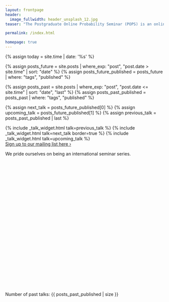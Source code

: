 ```yaml
---
layout: frontpage
header:
  image_fullwidth: header_unsplash_12.jpg
teaser: "The Postgraduate Online Probability Seminar (POPS) is an online platform for doctoral students and post-docs from all over the world to present and promote their research to a global audience in areas related to probability and its applications."

permalink: /index.html

homepage: true
---
```


{% assign today = site.time | date: '%s' %}

{% assign posts_future = site.posts | where_exp: "post", "post.date > site.time" | sort: "date" %}
{% assign posts_future_published = posts_future | where: "tags", "published" %}

{% assign posts_past = site.posts | where_exp: "post", "post.date <= site.time" | sort: "date", "last" %}
{% assign posts_past_published = posts_past | where: "tags", "published" %}

{% assign next_talk = posts_future_published[0] %}
{% assign upcoming_talk = posts_future_published[1] %}
{% assign previous_talk = posts_past_published | last %}

<div class="row">
	{% include _talk_widget.html talk=previous_talk %}
  {% include _talk_widget.html talk=next_talk border=true %}
  {% include _talk_widget.html talk=upcoming_talk %}
</div>

<div class="row t60 b60">
	<div class="small-12 text-center columns">
		<a class="button large radius alert" href="https://www.jiscmail.ac.uk/cgi-bin/wa-jisc.exe?SUBED1=PG-PROB-SEM&A=1"> Sign up to our mailing list here ›</a>
	</div><!-- /.small-12.columns -->
</div><!-- /.row -->

We pride ourselves on being an international seminar series.

<link rel="stylesheet" href="https://unpkg.com/leaflet@1.7.1/dist/leaflet.css" />
<script src="https://unpkg.com/leaflet@1.7.1/dist/leaflet.js"></script>
<link rel="stylesheet" href="https://unpkg.com/leaflet@1.7.1/dist/leaflet.css" />
<script src="https://unpkg.com/leaflet@1.7.1/dist/leaflet.js"></script>
<script src="https://unpkg.com/leaflet.markercluster@1.4.1/dist/leaflet.markercluster.js"></script>
<link rel="stylesheet" href="https://unpkg.com/leaflet.markercluster@1.4.1/dist/MarkerCluster.css" />
<link rel="stylesheet" href="https://unpkg.com/leaflet.markercluster@1.4.1/dist/MarkerCluster.Default.css" />


<div id="map" style="height: 400px; z-index: 10; position: relative;" ></div>

<script>
	var map = L.map('map').setView([40, 0], 2);

	L.tileLayer('https://{s}.tile.openstreetmap.org/{z}/{x}/{y}.png', {
		attribution: '&copy; <a href="https://www.openstreetmap.org/copyright">OpenStreetMap</a> contributors'
	}).addTo(map);   

var markers = L.markerClusterGroup();

{% for post in site.posts %}
  {% if post.latitude and post.longitude and post.tags contains 'published'%}
    var marker = L.marker([{{ post.latitude }}, {{ post.longitude }}]);
    marker.bindPopup("{{ post.uni }}: <a href='{{ site.url }}{{ site.baseurl }}{{ post.url }}'> {{ post.speaker }} </a>");
    markers.addLayer(marker);
  {% endif %}
{% endfor %}


map.addLayer(markers);
	 
</script>



<p>Number of past talks: {{ posts_past_published | size }}</p>
